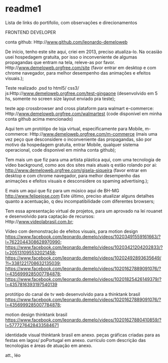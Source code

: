 # readme1
Lista de links do portifolio, com observações e direcionamentos

FRONTEND DEVELOPER

conta github: Http://www.github.com/leonardo-demeloweb

De início, tenho este site aqui, criei em 2013, preciso atualiza-lo. Na ocasião usei hospedagem gratuita, por isso o inconveniente de algumas propagandas que entram na tela, releve-as por favor.
Http://www.demeloweb.orgfree.com/site (favor entrar em desktop e com chrome navegador, para melhor desempenho das animações e efeitos visuais.);

Teste realizado .psd to html5/ css3/ js:Http://www.demeloweb.orgfree.com/test-gingaone (desenvolvido em 5 hs, somente no screen size layout enviado pra teste);

teste app crossbrowser and cross plataform para walmart e-commerce: Http://www.demeloweb.orgfree.com/walmartest (code disponível em minha conta github acima mencionado) 

Aqui tem um protótipo de loja virtual, especificamente para Mobile, m-commerce: Http://www.demeloweb.orgfree.com/m-commerce (mais uma vez peço que desconsidere o inconveniente das propagandas, são por motivo da hospedagem gratuita, entrar Mobile, qualquer sistema operacional, code disponivel em minha conta github);

Tem mais um que fiz para uma artista plástica aqui, com uma tecnologia de vídeo background, como aos dos sites mais atuais q estão rolando por ai: http://www.demeloweb.orgfree.com/gisela-siqueira (favor entrar em desktop e com chrome navegador, para melhor desempenho das animações e efeitos visuais e desconsidere os spaming advertising.);

E mais um aqui que fiz para um músico aqui de BH-MG http://www.felipejose.com Este último, preciso atualizar alguns detalhes quanto a acentuação, q deu incompatibilidade com diferentes browsers;

Tem essa apresentação virtual de projetos, para um aprovado na lei rouanet e desenvolvido para captação de recursos: Http://www.videolabrasil.com.br;


Vídeo com demonstração de efeitos visuais, para motion design https://www.facebook.com/leonardo.demelo/videos/10203491559161663/?l=7622044308628970990;
https://www.facebook.com/leonardo.demelo/videos/10203421204202833/?l=205131095532021458;
https://www.facebook.com/leonardo.demelo/videos/10202492893635649/?l=3381221708632135039;
https://www.facebook.com/leonardo.demelo/videos/10201627889091076/?l=4356999285007784878;
https://www.facebook.com/leonardo.demelo/videos/10201825426149379/?l=4357816393197540139

protótipo do canal de tv web desenvolvido para a thinktank brasil https://www.facebook.com/leonardo.demelo/videos/10201627889091076/?l=4356999285007784878;

motion design thinktank brasil https://www.facebook.com/leonardo.demelo/videos/10201627880410859/?l=5777276428433584671

identidade visual thinktank brasil em anexo.
peças gráficas criadas para as festas em lagos/ poPortugal em anexo.
currículo com descrição das tecnologias e áreas de atuação em anexo.

 
att.,
léo
